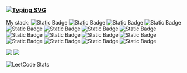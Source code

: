 ### [![Typing SVG](https://readme-typing-svg.herokuapp.com?color=%2336BCF7&lines=Python+developer)](https://git.io/typing-svg)

My stack: ![Static Badge](https://img.shields.io/badge/Python-brightgreen?style=plastic&color=%23011e85) ![Static Badge](https://img.shields.io/badge/FastAPI-brightgreen?style=plastic&color=%2300ff77) ![Static Badge](https://img.shields.io/badge/Django-brightgreen?style=plastic&color=%2301853f) ![Static Badge](https://img.shields.io/badge/Flask-brightgreen?style=plastic&color=%235678f5) ![Static Badge](https://img.shields.io/badge/Django%20REST%20framework-brightgreen?style=plastic&color=%23eb2a37) ![Static Badge](https://img.shields.io/badge/PostgreSQL-brightgreen?style=plastic&color=%237f99f5) ![Static Badge](https://img.shields.io/badge/MongoDB-brightgreen?style=plastic&color=%2303fc5e) ![Static Badge](https://img.shields.io/badge/GIT-brightgreen?style=plastic&color=%23ff2643) ![Static Badge](https://img.shields.io/badge/Docker-brightgreen?style=plastic&color=%234326ff) ![Static Badge](https://img.shields.io/badge/docker--compose-brightgreen?style=plastic&color=%234326ff) ![Static Badge](https://img.shields.io/badge/RabbitMQ-brightgreen?style=plastic&color=%23f59611) ![Static Badge](https://img.shields.io/badge/asyncio-brightgreen?style=plastic&color=%2341a0f2) ![Static Badge](https://img.shields.io/badge/aiohttp-brightgreen?style=plastic&color=%230284f5) ![Static Badge](https://img.shields.io/badge/HTML-brightgreen?style=plastic&color=%23f73a00) ![Static Badge](https://img.shields.io/badge/CSS-brightgreen?style=plastic&color=%230400f7) ![Static Badge](https://img.shields.io/badge/celery-brightgreen?style=plastic&color=%2300f757) 

![](http://github-profile-summary-cards.vercel.app/api/cards/profile-details?username=keyayeten&theme=cobalt) ![](http://github-profile-summary-cards.vercel.app/api/cards/most-commit-language?username=keyayeten&theme=cobalt)

![LeetCode Stats](https://leetcard.jacoblin.cool/keyayeten?theme=dark&font=Fraunces&ext=activity)
